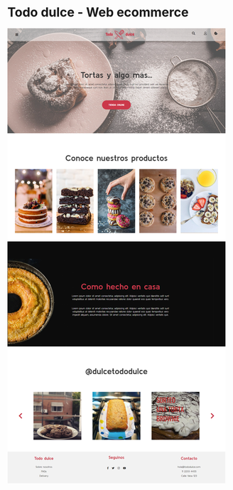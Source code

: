 # Todo dulce - Web ecommerce
![Versión de escritorio](https://github.com/leisosag/todo-dulce/blob/master/img/desktop.png)

